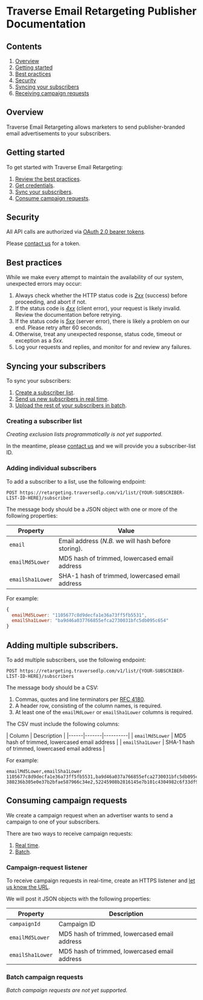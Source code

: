 # Traverse Email Retargeting Publisher Documentation

## Contents

  1. [Overview](#overview)
  2. [Getting started](#getting-started)
  3. [Best practices](#best-practices)
  4. [Security](#security)
  5. [Syncing your subscribers](#syncing-your-subscribers)
  6. [Receiving campaign requests](#receiving-campaign-requests)

## Overview

Traverse Email Retargeting allows marketers to send publisher-branded email advertisements to your subscribers.

## Getting started

To get started with Traverse Email Retargeting:

 1. [Review the best practices](#best-practices).
 2. [Get credentials](#security).
 3. [Sync your subscribers](#syncing-your-subscribers).
 4. [Consume campaign requests](#consume-campaign-requests).

## Security

All API calls are authorized via <a href="https://tools.ietf.org/html/rfc6750">OAuth 2.0 bearer tokens</a>.

Please <a href="mailto:Traverse Operations <operations@traversedlp.com&gt">contact us</a> for a token.

## Best practices

While we make every attempt to maintain the availability of our system, unexpected errors may occur:

 1. Always check whether the HTTP status code  is *<a href="https://en.wikipedia.org/wiki/List_of_HTTP_status_codes#2xx_Success">2xx</a>* (success) before proceeding, and abort if not.
 2. If the status code is *<a href="https://en.wikipedia.org/wiki/List_of_HTTP_status_codes#4xx_Client_Error">4xx</a>* (client error), your request is likely invalid. Review the documentation before retrying.
 3. If the status code is *<a href="https://en.wikipedia.org/wiki/List_of_HTTP_status_codes#5xx_Server_Error">5xx</a>* (server error), there is likely a problem on our end. Please retry after 60 seconds.
 4. Otherwise, treat any unexpected response, status code, timeout or exception as a *5xx*.
 5. Log your requests and replies, and monitor for and review any failures.

## Syncing your subscribers

To sync your subscribers:

 1. [Create a subscriber list](#creating-a-subscriber-list).
 2. [Send us new subscribers in real time](#adding-individual-subscribers).
 2. [Upload the rest of your subscribers in batch](#adding-multiple-subscribers).

### Creating a subscriber list

*Creating exclusion lists programmatically is not yet supported.*

In the meantime, please <a href="mailto:Traverse Operations <operations@traversedlp.com&gt">contact us</a> and we will provide you a subscriber-list ID.

### Adding individual subscribers

To add a subscriber to a list, use the following endpoint:

```
POST https://retargeting.traversedlp.com/v1/list/{YOUR-SUBSCRIBER-LIST-ID-HERE}/subscriber
```

The message body should be a JSON object with one or more of the following properties:

| Property | Value |
|------|-------|
| `email` | Email address (*N.B.* we will hash before storing).
| `emailMd5Lower` | MD5 hash of trimmed, lowercased email address |
| `emailSha1Lower` | SHA-1 hash of trimmed, lowercased email address |

For example:

```javascript
{
  emailMd5Lower: "1105677c8d9decfa1e36a73ff5fb5531",
  emailSha1Lower: "ba9d46a037766855efca2730031bfc5db095c654"
}
```

## Adding multiple subscribers.

To add multiple subscribers, use the following endpoint:
```
POST https://retargeting.traversedlp.com/v1/list/{YOUR-SUBSCRIBER-LIST-ID-HERE}/subscribers
```

The message body should be a CSV:

 1. Commas, quotes and line terminators per <a href="https://tools.ietf.org/html/rfc4180">RFC 4180</a>.
 2. A  header row, consisting of the column names, is required.
 3. <a id="f1">At least one of the `emailMdLower` or `emailSha1Lower` columns is required.</a>

The CSV must include the following columns:

| Column | Description |
|------|-------|----------|
| `emailMd5Lower` | MD5 hash of trimmed, lowercased email address |
| `emailSha1Lower` | SHA-1 hash of trimmed, lowercased email address |

For example:
```
emailMd5Lower,emailSha1Lower
1105677c8d9decfa1e36a73ff5fb5531,ba9d46a037a766855efca2730031bfc5db095c654
380236b305e0e37b2bfae587966c34e2,52245908b2816145e7b101c4304982c6f33df9e44,
```

## Consuming campaign requests

We create a campaign request when an advertiser wants to send a campaign to one of your subscribers.

There are two ways to receive campaign requests:

 1. [Real time](#campaign-request-listener).
 2. [Batch](#batch-campaign-requests).
 
### Campaign-request listener

To receive campaign requests in real-time, create an HTTPS listener and <a href="mailto:Traverse Operations <operations@traversedlp.com&gt">let us know the URL</a>.

We will post it JSON objects with the following properties:

| Property | Description |
|----------|-------------|
| `campaignId` | Campaign ID |
| `emailMd5Lower` | MD5 hash of trimmed, lowercased email address |
| `emailSha1Lower` | MD5 hash of trimmed, lowercased email address |

### Batch campaign requests

*Batch campaign requests are not yet supported.*
